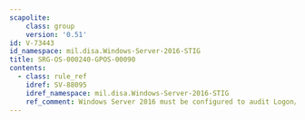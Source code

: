 ```yaml
---
scapolite:
    class: group
    version: '0.51'
id: V-73443
id_namespace: mil.disa.Windows-Server-2016-STIG
title: SRG-OS-000240-GPOS-00090
contents:
  - class: rule_ref
    idref: SV-88095
    idref_namespace: mil.disa.Windows-Server-2016-STIG
    ref_comment: Windows Server 2016 must be configured to audit Logon/Logof ...
---
```



